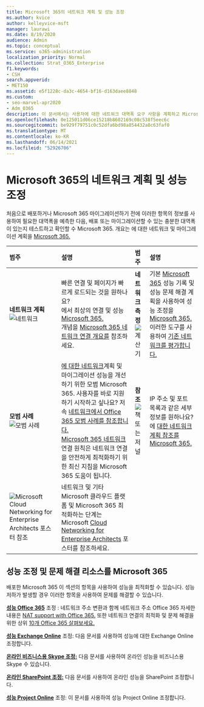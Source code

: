 ```yaml
---
title: Microsoft 365의 네트워크 계획 및 성능 조정
ms.author: kvice
author: kelleyvice-msft
manager: laurawi
ms.date: 8/19/2020
audience: Admin
ms.topic: conceptual
ms.service: o365-administration
localization_priority: Normal
ms.collection: Strat_O365_Enterprise
f1.keywords:
- CSH
search.appverid:
- MET150
ms.assetid: e5f1228c-da3c-4654-bf16-d163daee8848
ms.custom:
- seo-marvel-apr2020
- Adm_O365
description: 이 문서에서는 사용자에 대한 네트워크 대역폭 요구 사항을 계획하고 Microsoft 365 조정하고 문제를 해결하는 데 도움이 됩니다.
ms.openlocfilehash: 0e125011d06ce15218b8602169c08c538f5eec6c
ms.sourcegitcommit: be929f79751c0c52dfa6bd98a854432a0c63faf0
ms.translationtype: MT
ms.contentlocale: ko-KR
ms.lasthandoff: 06/14/2021
ms.locfileid: "52926706"
---
```

# <a name="network-planning-and-performance-tuning-for-microsoft-365"></a>Microsoft 365의 네트워크 계획 및 성능 조정
처음으로 배포하거나 Microsoft 365 마이그레이션하기 전에 이러한 항목의 정보를 사용하여 필요한 대역폭을 예측한 다음, 배포 또는 마이그레이션할 수 있는 충분한 대역폭이 있는지 테스트하고 확인할 수 Microsoft 365. 개요는 에 대한 네트워크 및 마이그레이션 계획을 [Microsoft 365.](network-and-migration-planning.md)
  
|범주 |설명 |범주 |설명 |
|:-----|:-----|:-----|:-----|
|**네트워크 계획** <br/> ![네트워크](../media/5e9dcd06-601b-4b28-88dc-f524e7548794.png)           <br/> |빠른 연결 및 페이지가 빠르게 로드되는 것을 원하나요?  <br/> 에서 최상의 연결 및 성능 [Microsoft 365.](https://aka.ms/o365perfprinciples)<br/>개념을 [Microsoft 365 네트워크 연결 개요를](microsoft-365-networking-overview.md) 참조하세요.<br/> |**네트워크 측정** <br/> ![계산기](../media/d690a132-4884-40eb-a918-526bb3dff3cc.png)           <br/> |기본 [Microsoft 365](performance-tuning-using-baselines-and-history.md) 성능 기록 및 성능 문제 해결 계획을 사용하여 성능 조정을 [Microsoft 365.](performance-troubleshooting-plan.md)  <br/> 이러한 도구를 사용하여 [기존 네트워크를 평가합니다.](network-and-migration-planning.md#calculators)  <br/> |
|**모범 사례** <br/> ![모범 사례](../media/2a659a5c-1007-47d3-a6c6-a19e018ab29b.png)           <br/> |[에 대한 네트워크](network-and-migration-planning.md#BestPractices)계획 및 마이그레이션 성능을 개선하기 위한 모범 Microsoft 365. 사용자를 바로 지원하기 시작하고 싶나요? 저속 [네트워크에서 Office 365 모범 사례를 참조합니다.](https://support.office.com/article/fd16c8d2-4799-4c39-8fd7-045f06640166)  <br/> [Microsoft 365 네트워크](./microsoft-365-network-connectivity-principles.md) 연결 원칙은 네트워크 연결을 안전하게 최적화하기 위한 최신 지침을 Microsoft 365 도움이 됩니다.  <br/> |**참조** <br/> ![책 또는 저널](../media/56dff3c1-f605-48d8-811f-7d13ce639ecd.png)           <br/> |IP 주소 및 포트 목록과 같은 세부 정보를 원하나요? 에 [대한 네트워크 계획 참조를 Microsoft 365.](network-and-migration-planning.md#NetReference)  <br/> |
|![Microsoft Cloud Networking for Enterprise Architects 포스터 참조](../media/3094be9f-2407-4fa5-896d-aa66ef7b9bb9.png)           <br/> |네트워크 및 기타 Microsoft 클라우드 플랫폼 및 Microsoft 365 최적화하는 단계는 Microsoft [Cloud Networking for Enterprise Architects](../solutions/cloud-architecture-models.md) 포스터를 참조하세요.  <br/> |
   
## <a name="performance-tuning-and-troubleshooting-resources-for-microsoft-365"></a>성능 조정 및 문제 해결 리소스를 Microsoft 365
<a name="apptuning"> </a>

배포한 Microsoft 365 이 섹션의 항목을 사용하여 성능을 최적화할 수 있습니다. 성능 저하가 발생할 경우 이러한 항목을 사용하여 문제를 해결할 수 있습니다.
  
 **[성능 Office 365](tune-microsoft-365-performance.md)** 조정 : 네트워크 주소 변환과 함께 네트워크 주소 Office 365 자세한 내용은 [NAT support with Office 365.](nat-support-with-microsoft-365.md) 또한 네트워크 연결의 최적화 및 문제 해결을 위한 상위 [10개 Office 365 살펴보세요.](/archive/blogs/onthewire/top-10-tips-for-optimising-troubleshooting-your-office-365-network-connectivity) 
  
 **[성능 Exchange Online](tune-exchange-online-performance.md)** 조정: 다음 문서를 사용하여 성능에 대한 Exchange Online 조정합니다. 
  
 **[온라인 비즈니스용 Skype 조정:](tune-skype-for-business-online-performance.md)** 다음 문서를 사용하여 온라인 성능을 비즈니스용 Skype 수 있습니다. 
  
 **[온라인 SharePoint 조정:](tune-sharepoint-online-performance.md)** 다음 문서를 사용하여 온라인 성능을 SharePoint 조정합니다. 
  
 **[성능 Project Online](https://support.office.com/article/12ba0ebd-c616-42e5-b9b6-cad570e8409c)** 조정: 이 문서를 사용하여 성능 Project Online 조정합니다.